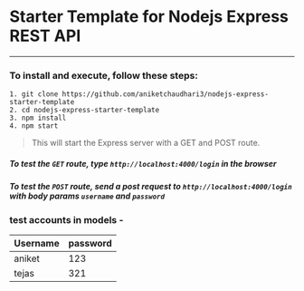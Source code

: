 # Starter Template for Nodejs Express REST API
---
### To install and execute, follow these steps:
```
1. git clone https://github.com/aniketchaudhari3/nodejs-express-starter-template
2. cd nodejs-express-starter-template
3. npm install
4. npm start
``` 
> This will start the Express server with a GET and POST route. 
##### To test the `GET` route, type ```http://localhost:4000/login``` in the browser


##### To test the `POST` route, send a post request to ```http://localhost:4000/login``` with body params ```username``` and ```password```

### test accounts in models - 
Username | password
------------ | -------------
aniket  | 123
tejas | 321
